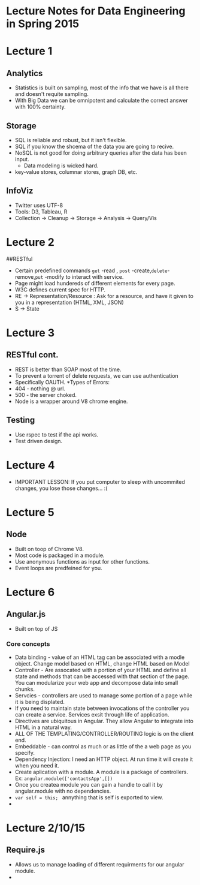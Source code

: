 # Lecture Notes for Data Engineering in Spring 2015

# Lecture 1

## Analytics
* Statistics is built on sampling, most of the info that we have is all there and doesn't requite sampling. 
* With Big Data we can be omnipotent and calculate the correct answer with 100% certainty.

## Storage 
* SQL is reliable and robust, but it isn't flexible. 
* SQL if you know the shcema of the data you are going to recive. 
* NoSQL is not good for doing arbitrary queries after the data has been input. 
  * Data modeling is wicked hard. 
* key-value stores, columnar stores, graph DB, etc. 

## InfoViz
* Twitter uses UTF-8
* Tools: D3, Tableau, R
* Collection -> Cleanup -> Storage -> Analysis -> Query/Vis

# Lecture 2 

##RESTful 

* Certain predefined commands ```get``` -read , ```post``` -create,```delete```-remove,```put``` -modify to interact with service.
* Page might load hundereds of different elements for every page. 
* W3C defines current spec for HTTP. 
* RE -> Representation/Resource : Ask for a resource, and have it given to you in a representation (HTML, XML, JSON) 
* S -> State

# Lecture 3 

## RESTful cont. 

* REST is better than SOAP most of the time. 
* To prevent a torrent of delete requests, we can use authentication 
 * Specifically OAUTH. 
*Types of Errors: 
 * 404 - nothing @ url.
 * 500 - the server choked. 
* Node is a wrapper around V8 chrome engine. 

## Testing

* Use rspec to test if the api works. 
* Test driven design. 

# Lecture 4 

* IMPORTANT LESSON: If you put computer to sleep with uncommited changes, you lose those changes... :(

# Lecture 5 

## Node

* Built on toop of Chrome V8. 
* Most code is packaged in a module. 
* Use anonymous functions as input for other functions. 
* Event loops are predfeined for you. 

# Lecture 6 

## Angular.js 

* Built on top of JS 

### Core concepts 
* Data binding - value of an HTML tag can be associated with a modle object. Change model based on HTML, change HTML based on Model 
* Controller - Are assocated with a portion of your HTML and define all state and methods that can be accessed with that section of the page. You can modularize your web app and decompose data into small chunks. 
* Servcies - controllers are used to manage some portion of a page while it is being displated. 
* If you need to maintain state between invocations of the controller you can create a service. Services exsit through life of application. 
* Directives are ubiquitous in Angular. They allow Angular to integrate into HTML in a natural way. 
* ALL OF THE TEMPLATING/CONTROLLER/ROUTING logic is on the client end. 
* Embeddable - can control as much or as little of the a web page as you specify. 
* Dependency Injection: I need an HTTP object. At run time it will create it when you need it. 
* Create aplication with a module. A module is a package of controllers. Ex: ```angular.module(['contactsApp',[])```
* Once you createa module you can gain a handle to call it by angular.module with no dependencies. 
* ```var self = this; ``` annything that is self is exported to view. 
* 

# Lecture 2/10/15

## Require.js

* Allows us to manage loading of different requirments for our angular module. 
* 

